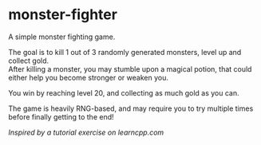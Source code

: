 # monster-fighter
A simple monster fighting game.

The goal is to kill 1 out of 3 randomly generated monsters, level up and collect gold.  
After killing a monster, you may stumble upon a magical potion, that could either help you become stronger or weaken you.

You win by reaching level 20, and collecting as much gold as you can.

The game is heavily RNG-based, and may require you to try multiple times before finally getting to the end!

*Inspired by a tutorial exercise on learncpp.com*
